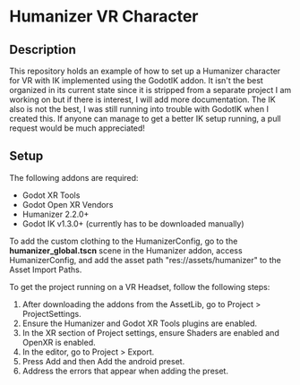 # Humanizer VR Character


## Description
This repository holds an example of how to set up a Humanizer character for VR with IK implemented using the GodotIK addon. It isn't the best organized in its current state since it is stripped
from a separate project I am working on but if there is interest, I will add more documentation. The IK also is not the best, I was still running into trouble with GodotIK when I created this. If anyone can manage
to get a better IK setup running, a pull request would be much appreciated!

## Setup
The following addons are required:
- Godot XR Tools
- Godot Open XR Vendors
- Humanizer 2.2.0+
- Godot IK v1.3.0+ (currently has to be downloaded manually)

To add the custom clothing to the HumanizerConfig, go to the **humanizer_global.tscn** scene in the Humanizer addon, access HumanizerConfig, and add the asset path "res://assets/humanizer" to the Asset Import
Paths.

To get the project running on a VR Headset, follow the following steps:
1. After downloading the addons from the AssetLib, go to Project > ProjectSettings.
2. Ensure the Humanizer and Godot XR Tools plugins are enabled.
3. In the XR section of Project settings, ensure Shaders are enabled and OpenXR is enabled.
4. In the editor, go to Project > Export.
5. Press Add and then Add the android preset.
6. Address the errors that appear when adding the preset.
